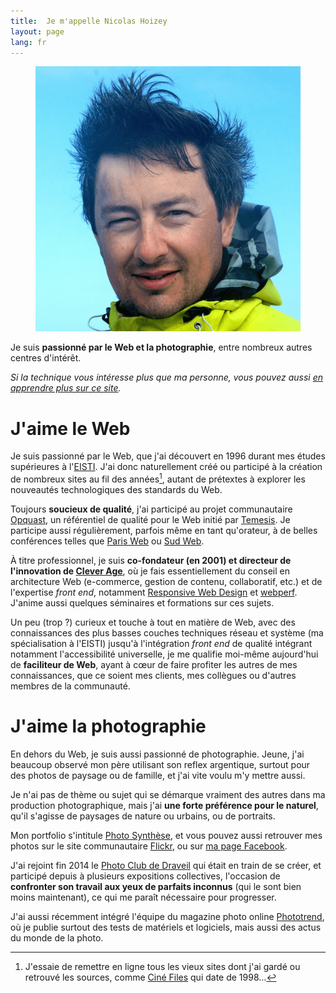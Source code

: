 ```yaml
---
title:  Je m'appelle Nicolas Hoizey
layout: page
lang: fr
---
```


<figure class="onefourth right">
  <a href="/assets/photo-de-nicolas-hoizey.jpg"><img src="/assets/photo-de-nicolas-hoizey-512px.png" alt="Nicolas Hoizey" /></a>
</figure>

Je suis **passionné par le Web et la photographie**, entre nombreux autres centres d'intérêt.

*Si la technique vous intéresse plus que ma personne, vous pouvez aussi [en apprendre plus sur ce site](/a-propos/du-site.html).*

# J'aime le Web

Je suis passionné par le Web, que j'ai découvert en 1996 durant mes études supérieures à l'[EISTI](https://www.eisti.fr/). J'ai donc naturellement créé ou participé à la création de nombreux sites au fil des années[^sites], autant de prétextes à explorer les nouveautés technologiques des standards du Web.

[^sites]: J'essaie de remettre en ligne tous les vieux sites dont j'ai gardé ou retrouvé les sources, comme [Ciné Files](http://archeologie.nicolas-hoizey.com/1998-cine-files/) qui date de 1998…

Toujours **soucieux de qualité**, j'ai participé au projet communautaire [Opquast](http://opquast.com/fr/), un référentiel de qualité pour le Web initié par [Temesis](http://temesis.com/). Je participe aussi régulièrement, parfois même en tant qu'orateur, à de belles conférences telles que [Paris Web](https://www.paris-web.fr/) ou [Sud Web](http://sudweb.fr/).

À titre professionnel, je suis **co-fondateur (en 2001) et directeur de l'innovation de [Clever Age](http://www.clever-age.com/)**, où je fais essentiellement du conseil en architecture Web (e-commerce, gestion de contenu, collaboratif, etc.) et de l'expertise *front end*, notamment [Responsive Web Design](/tags/responsive-web-design.html) et [webperf](/tags/webperf.html). J'anime aussi quelques séminaires et formations sur ces sujets.

Un peu (trop ?) curieux et touche à tout en matière de Web, avec des connaissances des plus basses couches techniques réseau et système (ma spécialisation à l'EISTI) jusqu'à l'intégration *front end* de qualité intégrant notamment l'accessibilité universelle, je me qualifie moi-même aujourd'hui de **faciliteur de Web**, ayant à cœur de faire profiter les autres de mes connaissances, que ce soient mes clients, mes collègues ou d'autres membres de la communauté.

# J'aime la photographie

En dehors du Web, je suis aussi passionné de photographie. Jeune, j'ai beaucoup observé mon père utilisant son reflex argentique, surtout pour des photos de paysage ou de famille, et j'ai vite voulu m'y mettre aussi.

Je n'ai pas de thème ou sujet qui se démarque vraiment des autres dans ma production photographique, mais j'ai **une forte préférence pour le naturel**, qu'il s'agisse de paysages de nature ou urbains, ou de portraits.

Mon portfolio s'intitule [Photo Synthèse](http://photosynthese.net), et vous pouvez aussi retrouver mes photos sur le site communautaire [Flickr](https://www.flickr.com/photos/nicolas-hoizey/), ou sur [ma page Facebook](https://www.facebook.com/nhoizey.photo).

J'ai rejoint fin 2014 le [Photo Club de Draveil](http://photoclubdraveil.fr/) qui était en train de se créer, et participé depuis à plusieurs expositions collectives, l'occasion de **confronter son travail aux yeux de parfaits inconnus** (qui le sont bien moins maintenant), ce qui me paraît nécessaire pour progresser.

J'ai aussi récemment intégré l'équipe du magazine photo online [Phototrend](http://phototrend.fr/author/nicolas-hoizey/), où je publie surtout des tests de matériels et logiciels, mais aussi des actus du monde de la photo.
